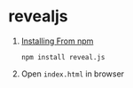 # revealjs

1. [Installing From npm](https://revealjs.com/installation/#installing-from-npm)
    ```
    npm install reveal.js
    ```
2. Open `index.html` in browser
